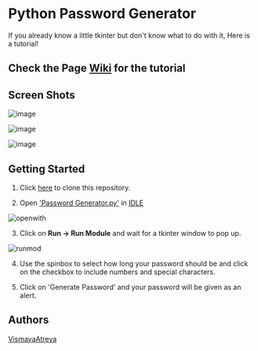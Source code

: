 # Python Password Generator
If you already know a little tkinter but don't know what to do with it, Here is a tutorial!

## Check the Page [Wiki](https://github.com/VismayaAtreya/Make-a-Password-Generator/wiki) for the tutorial

## Screen Shots

![image](https://github.com/VismayaAtreya/Make-a-Password-Generator/blob/master/Screenshots/1.png)


![image](https://github.com/VismayaAtreya/Make-a-Password-Generator/blob/master/Screenshots/2.png)


![image](https://github.com/VismayaAtreya/Make-a-Password-Generator/blob/master/Screenshots/3.png)

## Getting Started

1. Click [here](https://github.com/VismayaAtreya/Python-Password-Generator/archive/master.zip) to clone this repository.

2. Open ['Password Generator.py'](https://github.com/VismayaAtreya/Python-Password-Generator/blob/master/Password%20Generator.py) in [IDLE](https://docs.python.org/3/library/idle.html)

![openwith](https://github.com/VismayaAtreya/Python-Password-Generator/blob/master/User%20Guide%20Images/openwith.png)

3. Click on **Run -> Run Module** and wait for a tkinter window to pop up.


![runmod](https://github.com/VismayaAtreya/Python-Password-Generator/blob/master/User%20Guide%20Images/runmod.png)

4. Use the spinbox to select how long your password should be and click on the checkbox to include numbers and special characters.

5. Click on 'Generate Password' and your password will be given as an alert.

## Authors
[VismayaAtreya](https://github.com/VismayaAtreya)
